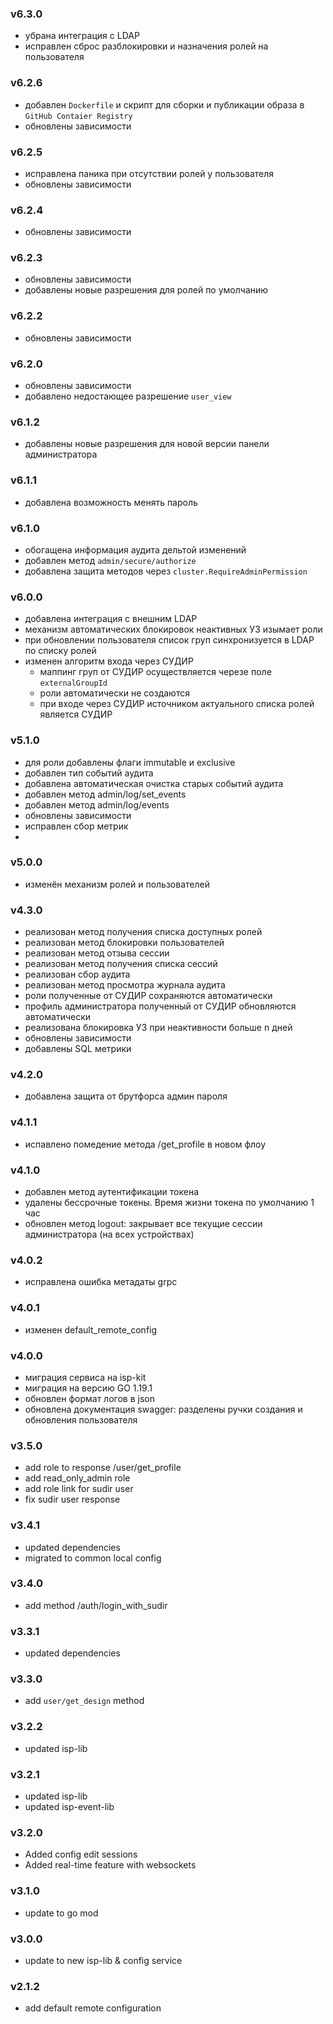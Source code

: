 ### v6.3.0
* убрана интеграция с LDAP
* исправлен сброс разблокировки и назначения ролей на пользователя
### v6.2.6
* добавлен `Dockerfile` и скрипт для сборки и публикации образа в `GitHub Contaier Registry`
* обновлены зависимости
### v6.2.5
* исправлена паника при отсутствии ролей у пользователя
* обновлены зависимости
### v6.2.4
* обновлены зависимости
### v6.2.3
* обновлены зависимости
* добавлены новые разрешения для ролей по умолчанию
### v6.2.2
* обновлены зависимости
### v6.2.0
* обновлены зависимости
* добавлено недостающее разрешение `user_view`
### v6.1.2
* добавлены новые разрешения для новой версии панели администратора
### v6.1.1
* добавлена возможность менять пароль
### v6.1.0
* обогащена информация аудита дельтой изменений
* добавлен метод `admin/secure/authorize`
* добавлена защита методов через `cluster.RequireAdminPermission`
### v6.0.0
* добавлена интеграция с внешним LDAP
* механизм автоматических блокировок неактивных УЗ изымает роли
* при обновлении пользователя список груп синхронизуется в LDAP по списку ролей
* изменен алгоритм входа через СУДИР
  * маппинг груп от СУДИР осуществляется черезе поле `externalGroupId`
  * роли автоматически не создаются
  * при входе через СУДИР источником актуального списка ролей является СУДИР
### v5.1.0
* для роли добавлены флаги immutable и exclusive
* добавлен тип событий аудита
* добавлена автоматическая очистка старых событий аудита
* добавлен метод admin/log/set_events
* добавлен метод admin/log/events
* обновлены зависимости
* исправлен сбор метрик
* 
### v5.0.0
* изменён механизм ролей и пользователей
### v4.3.0
* реализован метод получения списка доступных ролей
* реализован метод блокировки пользователей
* реализован метод отзыва сессии
* реализован метод получения списка сессий
* реализован сбор аудита
* реализован метод просмотра журнала аудита
* роли полученные от СУДИР сохраняются автоматически
* профиль администратора полученный от СУДИР обновляются автоматически
* реализована блокировка УЗ при неактивности больше n дней
* обновлены зависимости
* добавлены SQL метрики
### v4.2.0
* добавлена защита от брутфорса админ пароля
### v4.1.1
* испавлено помедение метода /get_profile в новом флоу
### v4.1.0
* добавлен метод аутентификации токена
* удалены бессрочные токены. Время жизни токена по умолчанию 1 час
* обновлен метод logout: закрывает все текущие сессии администратора (на всех устройствах)
### v4.0.2
* исправлена ошибка метадаты grpc 
### v4.0.1
* изменен default_remote_config
### v4.0.0
* миграция сервиса на isp-kit
* миграция на версию GO 1.19.1
* обновлен формат логов в json
* обновлена документация swagger: разделены ручки создания и обновления пользователя
### v3.5.0
* add role to response /user/get_profile
* add read_only_admin role
* add role link for sudir user
* fix sudir user response
### v3.4.1
* updated dependencies
* migrated to common local config
### v3.4.0
* add method /auth/login_with_sudir
### v3.3.1
* updated dependencies
### v3.3.0
* add `user/get_design` method
### v3.2.2
* updated isp-lib
### v3.2.1
* updated isp-lib
* updated isp-event-lib
### v3.2.0
* Added config edit sessions
* Added real-time feature with websockets
### v3.1.0
* update to go mod
### v3.0.0
* update to new isp-lib & config service
### v2.1.2
* add default remote configuration
